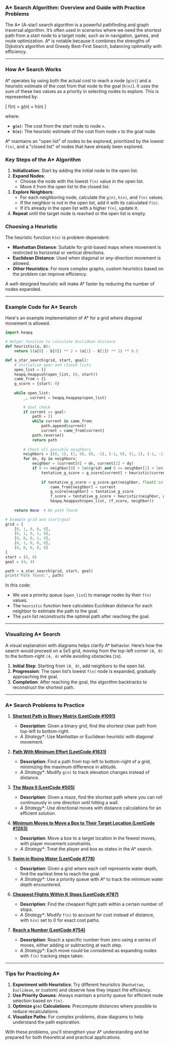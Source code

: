 ### A* Search Algorithm: Overview and Guide with Practice Problems

The A* (A-star) search algorithm is a powerful pathfinding and graph traversal algorithm. It’s often used in scenarios where we need the shortest path from a start node to a target node, such as in navigation, games, and route optimization. A* is notable because it combines the strengths of Dijkstra’s algorithm and Greedy Best-First Search, balancing optimality with efficiency.

---

### How A* Search Works

A* operates by using both the actual cost to reach a node (`g(n)`) and a heuristic estimate of the cost from that node to the goal (`h(n)`). It uses the sum of these two values as a priority in selecting nodes to explore. This is represented by:

\[
f(n) = g(n) + h(n)
\]

where:
- **`g(n)`**: The cost from the start node to node `n`.
- **`h(n)`**: The heuristic estimate of the cost from node `n` to the goal node.

A* maintains an "open list" of nodes to be explored, prioritized by the lowest `f(n)`, and a "closed list" of nodes that have already been explored.

### Key Steps of the A* Algorithm

1. **Initialization**: Start by adding the initial node to the open list.
2. **Expand Nodes**:
   - Choose the node with the lowest `f(n)` value in the open list.
   - Move it from the open list to the closed list.
3. **Explore Neighbors**:
   - For each neighboring node, calculate the `g(n)`, `h(n)`, and `f(n)` values.
   - If the neighbor is not in the open list, add it with its calculated `f(n)`.
   - If it’s already in the open list with a higher `f(n)`, update it.
4. **Repeat** until the target node is reached or the open list is empty.

### Choosing a Heuristic

The heuristic function `h(n)` is problem-dependent:
- **Manhattan Distance**: Suitable for grid-based maps where movement is restricted to horizontal or vertical directions.
- **Euclidean Distance**: Used when diagonal or any-direction movement is allowed.
- **Other Heuristics**: For more complex graphs, custom heuristics based on the problem can improve efficiency.

A well-designed heuristic will make A* faster by reducing the number of nodes expanded.

---

### Example Code for A* Search

Here's an example implementation of A* for a grid where diagonal movement is allowed.

```python
import heapq

# Helper function to calculate Euclidean distance
def heuristic(a, b):
    return ((a[0] - b[0]) ** 2 + (a[1] - b[1]) ** 2) ** 0.5

def a_star_search(grid, start, goal):
    # Initialize open and closed lists
    open_list = []
    heapq.heappush(open_list, (0, start))
    came_from = {}
    g_score = {start: 0}
    
    while open_list:
        _, current = heapq.heappop(open_list)
        
        # Goal check
        if current == goal:
            path = []
            while current in came_from:
                path.append(current)
                current = came_from[current]
            path.reverse()
            return path
        
        # Check all possible neighbors
        neighbors = [(0, 1), (1, 0), (0, -1), (-1, 0), (1, 1), (-1, -1), (1, -1), (-1, 1)]
        for dx, dy in neighbors:
            neighbor = (current[0] + dx, current[1] + dy)
            if 0 <= neighbor[0] < len(grid) and 0 <= neighbor[1] < len(grid[0]) and grid[neighbor[0]][neighbor[1]] == 0:
                tentative_g_score = g_score[current] + heuristic(current, neighbor)
                
                if tentative_g_score < g_score.get(neighbor, float('inf')):
                    came_from[neighbor] = current
                    g_score[neighbor] = tentative_g_score
                    f_score = tentative_g_score + heuristic(neighbor, goal)
                    heapq.heappush(open_list, (f_score, neighbor))
    
    return None  # No path found

# Example grid and start/goal
grid = [
    [0, 1, 0, 0, 0],
    [0, 1, 0, 1, 0],
    [0, 0, 0, 1, 0],
    [0, 1, 0, 0, 0],
    [0, 0, 0, 0, 0]
]
start = (0, 0)
goal = (4, 4)

path = a_star_search(grid, start, goal)
print("Path found:", path)
```

In this code:
- We use a priority queue (`open_list`) to manage nodes by their `f(n)` values.
- The `heuristic` function here calculates Euclidean distance for each neighbor to estimate the path to the goal.
- The `path` list reconstructs the optimal path after reaching the goal.

---

### Visualizing A* Search
A visual explanation with diagrams helps clarify A* behavior. Here’s how the search would proceed on a 5x5 grid, moving from the top-left corner `(0, 0)` to the bottom-right `(4, 4)` while avoiding obstacles (`1`s).

1. **Initial Step**: Starting from `(0, 0)`, add neighbors to the open list.
2. **Progression**: The open list’s lowest `f(n)` node is expanded, gradually approaching the goal.
3. **Completion**: After reaching the goal, the algorithm backtracks to reconstruct the shortest path.

---

### A* Search Problems to Practice

1. **[Shortest Path in Binary Matrix (LeetCode #1091)](https://leetcode.com/problems/shortest-path-in-binary-matrix/)**
   - **Description**: Given a binary grid, find the shortest clear path from top-left to bottom-right.
   - **A* Strategy**: Use Manhattan or Euclidean heuristic with diagonal movement.

2. **[Path With Minimum Effort (LeetCode #1631)](https://leetcode.com/problems/path-with-minimum-effort/)**
   - **Description**: Find a path from top-left to bottom-right of a grid, minimizing the maximum difference in altitude.
   - **A* Strategy**: Modify `g(n)` to track elevation changes instead of distance.

3. **[The Maze II (LeetCode #505)](https://leetcode.com/problems/the-maze-ii/)**
   - **Description**: Given a maze, find the shortest path where you can roll continuously in one direction until hitting a wall.
   - **A* Strategy**: Use directional moves with distance calculations for an efficient solution.

4. **[Minimum Moves to Move a Box to Their Target Location (LeetCode #1263)](https://leetcode.com/problems/minimum-moves-to-move-a-box-to-their-target-location/)**
   - **Description**: Move a box to a target location in the fewest moves, with player movement constraints.
   - **A* Strategy**: Treat the player and box as states in the A* search.

5. **[Swim in Rising Water (LeetCode #778)](https://leetcode.com/problems/swim-in-rising-water/)**
   - **Description**: Given a grid where each cell represents water depth, find the earliest time to reach the goal.
   - **A* Strategy**: Use a priority queue with A* to track the minimum water depth encountered.

6. **[Cheapest Flights Within K Stops (LeetCode #787)](https://leetcode.com/problems/cheapest-flights-within-k-stops/)**
   - **Description**: Find the cheapest flight path within a certain number of stops.
   - **A* Strategy**: Modify `f(n)` to account for cost instead of distance, with `h(n)` set to 0 for exact cost paths.

7. **[Reach a Number (LeetCode #754)](https://leetcode.com/problems/reach-a-number/)**
   - **Description**: Reach a specific number from zero using a series of moves, either adding or subtracting at each step.
   - **A* Strategy**: Each move could be considered as expanding nodes with `f(n)` tracking steps taken.

---

### Tips for Practicing A*

1. **Experiment with Heuristics**: Try different heuristics (`Manhattan`, `Euclidean`, or custom) and observe how they impact the efficiency.
2. **Use Priority Queues**: Always maintain a priority queue for efficient node selection based on `f(n)`.
3. **Optimize `g(n)` Calculations**: Precompute distances where possible to reduce recalculations.
4. **Visualize Paths**: For complex problems, draw diagrams to help understand the path exploration.

With these problems, you’ll strengthen your A* understanding and be prepared for both theoretical and practical applications.
